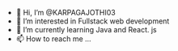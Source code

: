 - 👋 Hi, I’m @KARPAGAJOTHI03
- 👀 I’m interested in Fullstack web development
- 🌱 I’m currently learning Java and React. js
- 📫 How to reach me ...

<!---
KARPAGAJOTHI03/KARPAGAJOTHI03 is a ✨ special ✨ repository because its `README.md` (this file) appears on your GitHub profile.
You can click the Preview link to take a look at your changes.
--->
